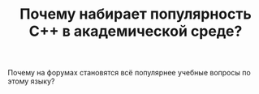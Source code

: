 ﻿---
title: "Почему набирает популярность C++ в академической среде?"
se.owner.user_id: 11849
se.owner.display_name: "Грузчик"
se.owner.link: "https://ru.meta.stackoverflow.com/users/11849/%d0%93%d1%80%d1%83%d0%b7%d1%87%d0%b8%d0%ba"
se.link: "https://ru.meta.stackoverflow.com/questions/12535/%d0%9f%d0%be%d1%87%d0%b5%d0%bc%d1%83-%d0%bd%d0%b0%d0%b1%d0%b8%d1%80%d0%b0%d0%b5%d1%82-%d0%bf%d0%be%d0%bf%d1%83%d0%bb%d1%8f%d1%80%d0%bd%d0%be%d1%81%d1%82%d1%8c-c-%d0%b2-%d0%b0%d0%ba%d0%b0%d0%b4%d0%b5%d0%bc%d0%b8%d1%87%d0%b5%d1%81%d0%ba%d0%be%d0%b9-%d1%81%d1%80%d0%b5%d0%b4%d0%b5"
se.question_id: 12535
se.post_type: question
---
<p>Почему на форумах становятся всё популярнее учебные вопросы по этому языку?</p>
